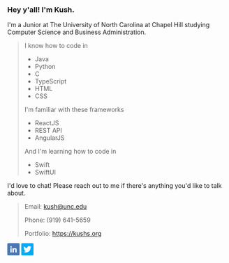 ### Hey y'all! I'm Kush.
I'm a Junior at The University of North Carolina at Chapel Hill studying Computer Science and Business Administration.

> I know how to code in
> - Java
> - Python
> - C
> - TypeScript
> - HTML
> - CSS
>
> I'm familiar with these frameworks
> - ReactJS
> - REST API
> - AngularJS
> 
> And I'm learning how to code in
> - Swift
> - SwiftUI

I'd love to chat! Please reach out to me if there's anything you'd like to talk about.

> Email: kush@unc.edu
> 
> Phone: (919) 641-5659
>
> Portfolio: https://kushs.org

<a href="https://linkedin.com/in/kushsha" alt="LinkedIn"><img src="icons/linkedin.png" width=28px></a>
<a href="https://twitter.com/kushs_" alt="Twitter"><img src="icons/twitter.png" width=28px></a>
